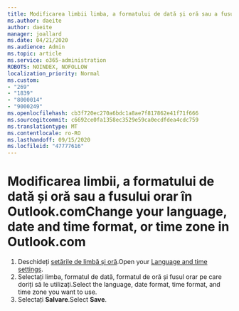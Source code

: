```yaml
---
title: Modificarea limbii limba, a formatului de dată și oră sau a fusului orar în Outlook.com
ms.author: daeite
author: daeite
manager: joallard
ms.date: 04/21/2020
ms.audience: Admin
ms.topic: article
ms.service: o365-administration
ROBOTS: NOINDEX, NOFOLLOW
localization_priority: Normal
ms.custom:
- "269"
- "1839"
- "8000014"
- "9000249"
ms.openlocfilehash: cb3f720ec270a6bdc1a8ae7f817862e41f71f666
ms.sourcegitcommit: c6692ce0fa1358ec3529e59ca0ecdfdea4cdc759
ms.translationtype: MT
ms.contentlocale: ro-RO
ms.lasthandoff: 09/15/2020
ms.locfileid: "47777616"
---
```

# <a name="change-your-language-date-and-time-format-or-time-zone-in-outlookcom"></a><span data-ttu-id="58c4b-102">Modificarea limbii, a formatului de dată și oră sau a fusului orar în Outlook.com</span><span class="sxs-lookup"><span data-stu-id="58c4b-102">Change your language, date and time format, or time zone in Outlook.com</span></span>

1. <span data-ttu-id="58c4b-103">Deschideți [setările de limbă și oră](https://go.microsoft.com/fwlink/?linkid=2085505).</span><span class="sxs-lookup"><span data-stu-id="58c4b-103">Open your [Language and time settings](https://go.microsoft.com/fwlink/?linkid=2085505).</span></span>
1. <span data-ttu-id="58c4b-104">Selectați limba, formatul de dată, formatul de oră și fusul orar pe care doriți să le utilizați.</span><span class="sxs-lookup"><span data-stu-id="58c4b-104">Select the language, date format, time format, and time zone you want to use.</span></span>
1. <span data-ttu-id="58c4b-105">Selectați **Salvare**.</span><span class="sxs-lookup"><span data-stu-id="58c4b-105">Select **Save**.</span></span>